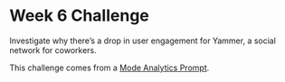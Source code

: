 # Week 6 Challenge

Investigate why there’s a drop in user engagement for Yammer, a social network for coworkers.

This challenge comes from a [Mode Analytics Prompt](https://community.modeanalytics.com/sql/tutorial/a-drop-in-user-engagement/). 

